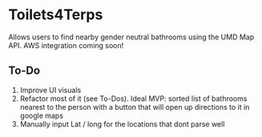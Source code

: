 # Toilets4Terps

Allows users to find nearby gender neutral bathrooms using the UMD Map API. AWS integration coming soon!

## To-Do
1. Improve UI visuals
2. Refactor most of it (see To-Dos). Ideal MVP: sorted list of bathrooms nearest to the person with a button that will open up directions to it in google maps
3. Manually input Lat / long for the locations that dont parse well

